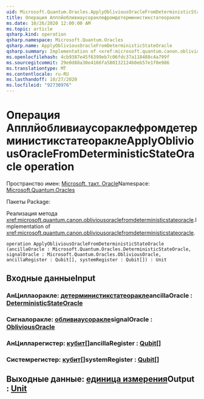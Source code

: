 ```yaml
---
uid: Microsoft.Quantum.Oracles.ApplyObliviousOracleFromDeterministicStateOracle
title: Операция Апплйобливиаусораклефромдетерминистикстатеоракле
ms.date: 10/26/2020 12:00:00 AM
ms.topic: article
qsharp.kind: operation
qsharp.namespace: Microsoft.Quantum.Oracles
qsharp.name: ApplyObliviousOracleFromDeterministicStateOracle
qsharp.summary: Implementation of <xref:microsoft.quantum.canon.obliviousoraclefromdeterministicstateoracle>.
ms.openlocfilehash: 4cb9387e45f6399eb7c06fdc37a118488c4a799f
ms.sourcegitcommit: 29e0d88a30e4166fa580132124b0eb57e1f0e986
ms.translationtype: MT
ms.contentlocale: ru-RU
ms.lasthandoff: 10/27/2020
ms.locfileid: "92730976"
---
```

# <a name="applyobliviousoraclefromdeterministicstateoracle-operation"></a><span data-ttu-id="59246-102">Операция Апплйобливиаусораклефромдетерминистикстатеоракле</span><span class="sxs-lookup"><span data-stu-id="59246-102">ApplyObliviousOracleFromDeterministicStateOracle operation</span></span>

<span data-ttu-id="59246-103">Пространство имен: [Microsoft. такт. Oracle](xref:Microsoft.Quantum.Oracles)</span><span class="sxs-lookup"><span data-stu-id="59246-103">Namespace: [Microsoft.Quantum.Oracles](xref:Microsoft.Quantum.Oracles)</span></span>

<span data-ttu-id="59246-104">Пакеты [](https://nuget.org/packages/)</span><span class="sxs-lookup"><span data-stu-id="59246-104">Package: [](https://nuget.org/packages/)</span></span>


<span data-ttu-id="59246-105">Реализация метода <xref:microsoft.quantum.canon.obliviousoraclefromdeterministicstateoracle>.</span><span class="sxs-lookup"><span data-stu-id="59246-105">Implementation of <xref:microsoft.quantum.canon.obliviousoraclefromdeterministicstateoracle>.</span></span>

```qsharp
operation ApplyObliviousOracleFromDeterministicStateOracle (ancillaOracle : Microsoft.Quantum.Oracles.DeterministicStateOracle, signalOracle : Microsoft.Quantum.Oracles.ObliviousOracle, ancillaRegister : Qubit[], systemRegister : Qubit[]) : Unit
```


## <a name="input"></a><span data-ttu-id="59246-106">Входные данные</span><span class="sxs-lookup"><span data-stu-id="59246-106">Input</span></span>

### <a name="ancillaoracle--deterministicstateoracle"></a><span data-ttu-id="59246-107">АнЦиллаоракле: [детерминистикстатеоракле](xref:Microsoft.Quantum.Oracles.DeterministicStateOracle)</span><span class="sxs-lookup"><span data-stu-id="59246-107">ancillaOracle : [DeterministicStateOracle](xref:Microsoft.Quantum.Oracles.DeterministicStateOracle)</span></span>




### <a name="signaloracle--obliviousoracle"></a><span data-ttu-id="59246-108">Сигналоракле: [обливиаусоракле](xref:Microsoft.Quantum.Oracles.ObliviousOracle)</span><span class="sxs-lookup"><span data-stu-id="59246-108">signalOracle : [ObliviousOracle](xref:Microsoft.Quantum.Oracles.ObliviousOracle)</span></span>




### <a name="ancillaregister--qubit"></a><span data-ttu-id="59246-109">АнЦилларегистер: [кубит](xref:microsoft.quantum.lang-ref.qubit)[]</span><span class="sxs-lookup"><span data-stu-id="59246-109">ancillaRegister : [Qubit](xref:microsoft.quantum.lang-ref.qubit)[]</span></span>




### <a name="systemregister--qubit"></a><span data-ttu-id="59246-110">Системрегистер: [кубит](xref:microsoft.quantum.lang-ref.qubit)[]</span><span class="sxs-lookup"><span data-stu-id="59246-110">systemRegister : [Qubit](xref:microsoft.quantum.lang-ref.qubit)[]</span></span>





## <a name="output--unit"></a><span data-ttu-id="59246-111">Выходные данные: [единица измерения](xref:microsoft.quantum.lang-ref.unit)</span><span class="sxs-lookup"><span data-stu-id="59246-111">Output : [Unit](xref:microsoft.quantum.lang-ref.unit)</span></span>

